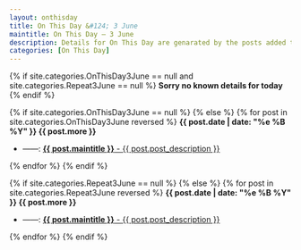 ```yaml
---
layout: onthisday
title: On This Day &#124; 3 June
maintitle: On This Day — 3 June
description: Details for On This Day are genarated by the posts added to the website so the content is subject to changes/updates over time.
categories: [On This Day]
---
```


{% if site.categories.OnThisDay3June == null and site.categories.Repeat3June == null %}
<strong>Sorry no known details for today</strong>
{% endif %}

{% if site.categories.OnThisDay3June == null %}
{% else %}
{% for post in site.categories.OnThisDay3June reversed %}
<strong>{{ post.date | date: "%e %B %Y" }} {{ post.more }}</strong>
<ul>
<li> ——: <a href="{{ post.url }}"><strong>{{ post.maintitle }}</strong> - {{ post.post_description }}</a></li>
</ul>
{% endfor %}
{% endif %}

{% if site.categories.Repeat3June == null %}
{% else %}
{% for post in site.categories.Repeat3June reversed %}
<strong>{{ post.date | date: "%e %B %Y" }} {{ post.more }}</strong>
<ul>
<li> ——: <a href="{{ post.url }}"><strong>{{ post.maintitle }}</strong> - {{ post.post_description }}</a></li>
</ul>
{% endfor %}
{% endif %}
